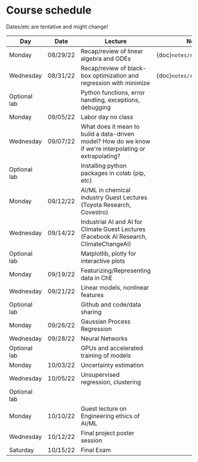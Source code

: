 
# Course schedule

Dates/etc are tentative and might change!


| **Day**      | **Date** | **Lecture**                                                                                              |**Notes Link**  |
|--------------|----------|----------------------------------------------------------------------------------------------------------|---|
| Monday       | 08/29/22 | Recap/review of linear algebra and ODEs                                                                  |  {doc}`notes/review_odes` |
| Wednesday    | 08/31/22 | Recap/review of black-box optimization and regression with minimize                                 |   {doc}`notes/review_optimization`  |
| Optional lab |          | Python functions, error handling, exceptions, debugging                                                  |   |
| Monday       | 09/05/22 | Labor day no class                                                                                       |   |
| Wednesday    | 09/07/22 | What does it mean to build a data-driven model? How do we know if we're interpolating or extrapolating?  |   |
| Optional lab |          | Installing python packages in colab (pip, etc)                                                           |   |
| Monday       | 09/12/22 | AI/ML in chemical industry Guest Lectures (Toyota Research, Covestro)                           |   |
| Wednesday    | 09/14/22 | Industrial AI and AI for Climate Guest Lectures (Facebook AI Research, ClimateChangeAI)       |   |
| Optional lab |          | Matplotlib, plotly for interactive plots                                                                 |   |
| Monday       | 09/19/22 | Featurizing/Representing data in ChE                                                  |   |
| Wednesday    | 09/21/22 | Linear models, nonlinear features                                                       |   |
| Optional lab |          | Github and code/data sharing                                                                             |   |
| Monday       | 09/26/22 | Gaussian Process Regression                                                                                         |   |
| Wednesday    | 09/28/22 |  Neural Networks                                                                              |   |
| Optional lab |          | GPUs and accelerated training of models                                                                  |   |
| Monday       | 10/03/22 | Uncertainty estimation                                                                                   |   |
| Wednesday    | 10/05/22 | Unsupervised regression, clustering                                                                      |   |
| Optional lab |          |                                                                                                          |   |
| Monday       | 10/10/22 | Guest lecture on Engineering ethics of AI/ML                                                             |   |
| Wednesday    | 10/12/22 | Final project poster session                                                                             |   |
| Saturday     | 10/15/22 | Final Exam                                                                                                    |   |
